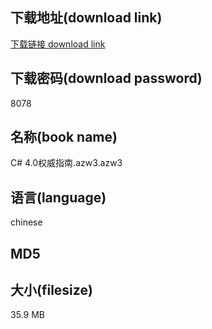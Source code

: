 ## 下载地址(download link)
[下载链接 download link](https://voluble-croquembouche-d321dc.netlify.app/?s=C%23+4.0%E6%9D%83%E5%A8%81%E6%8C%87%E5%8D%97.azw3)

## 下载密码(download password)
8078

## 名称(book name)
C# 4.0权威指南.azw3.azw3

## 语言(language)
chinese

## MD5


## 大小(filesize)
35.9 MB
